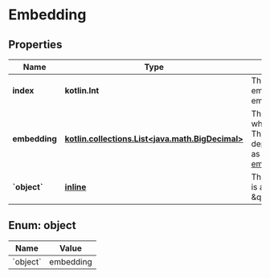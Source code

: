 
# Embedding

## Properties
| Name | Type | Description | Notes |
| ------------ | ------------- | ------------- | ------------- |
| **index** | **kotlin.Int** | The index of the embedding in the list of embeddings. |  |
| **embedding** | [**kotlin.collections.List&lt;java.math.BigDecimal&gt;**](java.math.BigDecimal.md) | The embedding vector, which is a list of floats. The length of vector depends on the model as listed in the [embedding guide](/docs/guides/embeddings).  |  |
| **&#x60;object&#x60;** | [**inline**](#&#x60;Object&#x60;) | The object type, which is always \&quot;embedding\&quot;. |  |


<a id="`Object`"></a>
## Enum: object
| Name | Value |
| ---- | ----- |
| &#x60;object&#x60; | embedding |



